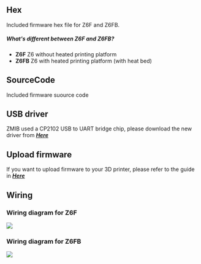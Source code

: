 ## Hex
Included firmware hex file for Z6F and Z6FB.  

##### What's different between Z6F and Z6FB?  
- **Z6F**   Z6 without heated printing platform  
- **Z6FB**  Z6 with heated printing platform (with heat bed)  

## SourceCode
Included firmware suource code

## USB driver
ZMIB used a CP2102 USB to UART bridge chip, please download the new driver from [***Here***](https://www.silabs.com/products/development-tools/software/usb-to-uart-bridge-vcp-drivers)

## Upload firmware
If you want to upload firmware to your 3D printer, please refer to the guide in [***Here***](https://github.com/ZONESTAR3D/Firmware/tree/master/Firmware_Upload_tool_for_ZRIB_ZMIB)

## Wiring
### Wiring diagram for Z6F
![](Z6F_ZMIBV2_Wiring_Diagram.jpg)
### Wiring diagram for Z6FB
![](Z6FB_ZMIBV2_Wiring_Diagram.jpg)


